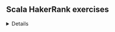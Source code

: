 ## Scala HakerRank exercises

<details>Staircase - right aligned</summary>

- [Staircase - right aligned](https://www.hackerrank.com/challenges/staircase/problem?h_r=next-challenge&h_v=legacy)
- Consider a staircase of size :

```
   #
  ##
 ###
####
```

```scala
object Solution {
    
    def counts(a:Array[Int]): (Int, Int, Int) = {
        def counts(i:Int, pos:Int, neg:Int, zero:Int): (Int, Int, Int) =
            if (i >= a.length)
                (pos,neg,zero)
            else if (a(i) < 0)
                counts(i+1, pos, neg+1, zero)
            else if (a(i) > 0)
                counts(i+1, pos+1, neg, zero)
            else
                counts(i+1, pos, neg, zero+1)
                
        counts(0, 0, 0, 0)
    }
    
    def main(args: Array[String]) {
        val sc = new java.util.Scanner (System.in);
        var n = sc.nextInt();
        var arr = new Array[Int](n);
        for(arr_i <- 0 to n-1) {
           arr(arr_i) = sc.nextInt();
        }
        val (pos, neg, zero) = counts(arr)
        var dn : Double = n
        //println(pos/dn + "\n" + neg/dn + "\n" + zero/dn) 
        printf("%.6f\n%.6f\n%.6f\n", pos/dn, neg/dn, zero/dn)         
    }
}
```

</details>
